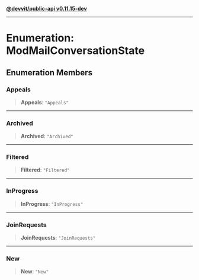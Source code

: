 [**@devvit/public-api v0.11.15-dev**](../../README.md)

---

# Enumeration: ModMailConversationState

## Enumeration Members

<a id="appeals"></a>

### Appeals

> **Appeals**: `"Appeals"`

---

<a id="archived"></a>

### Archived

> **Archived**: `"Archived"`

---

<a id="filtered"></a>

### Filtered

> **Filtered**: `"Filtered"`

---

<a id="inprogress"></a>

### InProgress

> **InProgress**: `"InProgress"`

---

<a id="joinrequests"></a>

### JoinRequests

> **JoinRequests**: `"JoinRequests"`

---

<a id="new"></a>

### New

> **New**: `"New"`
